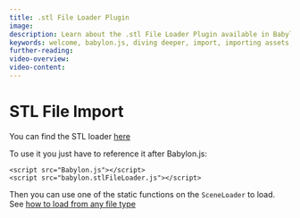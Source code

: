 ```yaml
---
title: .stl File Loader Plugin
image: 
description: Learn about the .stl File Loader Plugin available in Babylon.js.
keywords: welcome, babylon.js, diving deeper, import, importing assets, asset, importing, .stl, stl
further-reading:
video-overview:
video-content:
---
```


# STL File Import

You can find the STL loader [here](https://github.com/BabylonJS/Babylon.js/tree/master/dist/preview%20release/loaders)

To use it you just have to reference it after Babylon.js:


```
<script src="Babylon.js"></script>
<script src="babylon.stlFileLoader.js"></script>
```

Then you can use one of the static functions on the `SceneLoader` to load.
See [how to load from any file type](/divingDeeper/importers/loadingFileTypes)
